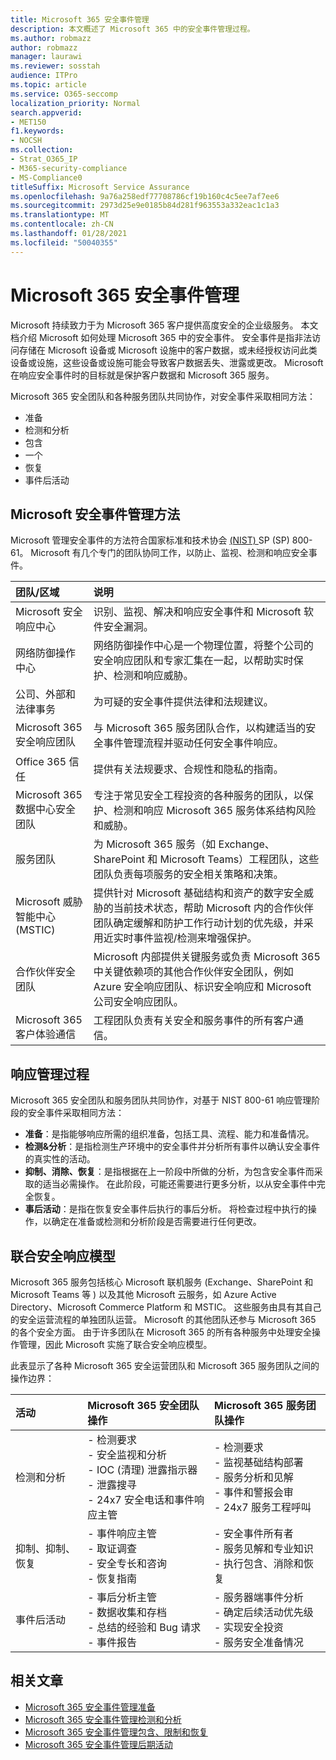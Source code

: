 ```yaml
---
title: Microsoft 365 安全事件管理
description: 本文概述了 Microsoft 365 中的安全事件管理过程。
ms.author: robmazz
author: robmazz
manager: laurawi
ms.reviewer: sosstah
audience: ITPro
ms.topic: article
ms.service: O365-seccomp
localization_priority: Normal
search.appverid:
- MET150
f1.keywords:
- NOCSH
ms.collection:
- Strat_O365_IP
- M365-security-compliance
- MS-Compliance0
titleSuffix: Microsoft Service Assurance
ms.openlocfilehash: 9a76a258edf77708786cf19b160c4c5ee7af7ee6
ms.sourcegitcommit: 2973d25e9e0185b84d281f963553a332eac1c1a3
ms.translationtype: MT
ms.contentlocale: zh-CN
ms.lasthandoff: 01/28/2021
ms.locfileid: "50040355"
---
```

# <a name="microsoft-365-security-incident-management"></a>Microsoft 365 安全事件管理

Microsoft 持续致力于为 Microsoft 365 客户提供高度安全的企业级服务。 本文档介绍 Microsoft 如何处理 Microsoft 365 中的安全事件。 安全事件是指非法访问存储在 Microsoft 设备或 Microsoft 设施中的客户数据，或未经授权访问此类设备或设施，这些设备或设施可能会导致客户数据丢失、泄露或更改。 Microsoft 在响应安全事件时的目标就是保护客户数据和 Microsoft 365 服务。

Microsoft 365 安全团队和各种服务团队共同协作，对安全事件采取相同方法：

- 准备
- 检测和分析
- 包含
- 一个
- 恢复
- 事件后活动

## <a name="microsoft-approach-to-security-incident-management"></a>Microsoft 安全事件管理方法

Microsoft 管理安全事件的方法符合国家标准和技术协会 [ (NIST) ](https://www.nist.gov/) SP (SP) 800-61。 Microsoft 有几个专门的团队协同工作，以防止、监视、检测和响应安全事件。

|**团队/区域**|**说明**|
|:------------|:--------------|
| Microsoft 安全响应中心 | 识别、监视、解决和响应安全事件和 Microsoft 软件安全漏洞。 |
| 网络防御操作中心 | 网络防御操作中心是一个物理位置，将整个公司的安全响应团队和专家汇集在一起，以帮助实时保护、检测和响应威胁。 |
| 公司、外部和法律事务 | 为可疑的安全事件提供法律和法规建议。 |
| Microsoft 365 安全响应团队 | 与 Microsoft 365 服务团队合作，以构建适当的安全事件管理流程并驱动任何安全事件响应。 |
| Office 365 信任 | 提供有关法规要求、合规性和隐私的指南。 |
| Microsoft 365 数据中心安全团队 | 专注于常见安全工程投资的各种服务的团队，以保护、检测和响应 Microsoft 365 服务体系结构风险和威胁。 |
| 服务团队 | 为 Microsoft 365 服务（如 Exchange、SharePoint 和 Microsoft Teams）工程团队，这些团队负责每项服务的安全相关策略和决策。 |
| Microsoft 威胁智能中心 (MSTIC)  | 提供针对 Microsoft 基础结构和资产的数字安全威胁的当前技术状态，帮助 Microsoft 内的合作伙伴团队确定缓解和防护工作行动计划的优先级，并采用近实时事件监视/检测来增强保护。 |
| 合作伙伴安全团队 | Microsoft 内部提供关键服务或负责 Microsoft 365 中关键依赖项的其他合作伙伴安全团队，例如 Azure 安全响应团队、标识安全响应和 Microsoft 公司安全响应团队。 |
| Microsoft 365 客户体验通信 | 工程团队负责有关安全和服务事件的所有客户通信。 |

## <a name="response-management-process"></a>响应管理过程

Microsoft 365 安全团队和服务团队共同协作，对基于 NIST 800-61 响应管理阶段的安全事件采取相同方法：

- **准备**：是指能够响应所需的组织准备，包括工具、流程、能力和准备情况。
- **检测&分析**：是指检测生产环境中的安全事件并分析所有事件以确认安全事件的真实性的活动。
- **抑制、消除、恢复**：是指根据在上一阶段中所做的分析，为包含安全事件而采取的适当必需操作。 在此阶段，可能还需要进行更多分析，以从安全事件中完全恢复。
- **事后活动**：是指在恢复安全事件后执行的事后分析。 将检查过程中执行的操作，以确定在准备或检测和分析阶段是否需要进行任何更改。

## <a name="federated-security-response-model"></a>联合安全响应模型

Microsoft 365 服务包括核心 Microsoft 联机服务 (Exchange、SharePoint 和 Microsoft Teams 等 ) 以及其他 Microsoft 云服务，如 Azure Active Directory、Microsoft Commerce Platform 和 MSTIC。 这些服务由具有其自己的安全运营流程的单独团队运营。 Microsoft 的其他团队还参与 Microsoft 365 的各个安全方面。 由于许多团队在 Microsoft 365 的所有各种服务中处理安全操作管理，因此 Microsoft 实施了联合安全响应模型。

此表显示了各种 Microsoft 365 安全运营团队和 Microsoft 365 服务团队之间的操作边界：

|**活动**|**Microsoft 365 安全团队操作**|**Microsoft 365 服务团队操作**|
|:-----------|:-----------------------------------------|:----------------------------------------|
| 检测和分析 | - 检测要求 <br> - 安全监视和分析 <br> - IOC (清理) 泄露指示器 <br> - 泄露搜寻 <br> - 24x7 安全电话和事件响应主管 | - 检测要求 <br> - 监视基础结构部署 <br> - 服务分析和见解 <br> - 事件和警报会审 <br> - 24x7 服务工程呼叫  |
| 抑制、抑制、恢复 | - 事件响应主管 <br> - 取证调查 <br> - 安全专长和咨询 <br> - 恢复指南 | - 安全事件所有者 <br> - 服务见解和专业知识 <br> - 执行包含、消除和恢复 |
| 事件后活动 | - 事后分析主管 <br> - 数据收集和存档 <br> - 总结的经验和 Bug 请求 <br> - 事件报告 | - 服务器端事件分析 <br> - 确定后续活动优先级 <br> - 实现安全投资 <br> - 服务安全准备情况 |

## <a name="related-articles"></a>相关文章

- [Microsoft 365 安全事件管理准备](assurance-sim-preparation.md)
- [Microsoft 365 安全事件管理检测和分析](assurance-sim-detection-analysis.md)
- [Microsoft 365 安全事件管理包含、限制和恢复](assurance-sim-containment-eradication-recovery.md)
- [Microsoft 365 安全事件管理后期活动](assurance-sim-post-incident-activity.md)
